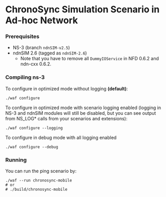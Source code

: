 ChronoSync Simulation Scenario in Ad-hoc Network
=============

### Prerequisites

* NS-3 (branch `ndnSIM-v2.5`)
* ndnSIM 2.6 (tagged as `ndnSIM-2.6`)
  * Note that you have to remove all `DummyIOService` in NFD 0.6.2 and ndn-cxx 0.6.2.

### Compiling ns-3
To configure in optimized mode without logging **(default)**:

    ./waf configure

To configure in optimized mode with scenario logging enabled (logging in NS-3 and ndnSIM modules will
still be disabled, but you can see output from NS_LOG* calls from your scenarios and extensions):

    ./waf configure --logging

To configure in debug mode with all logging enabled

    ./waf configure --debug

### Running
You can run the ping scenario by:

    ./waf --run chronosync-mobile
    # or
    # ./build/chronosync-mobile
